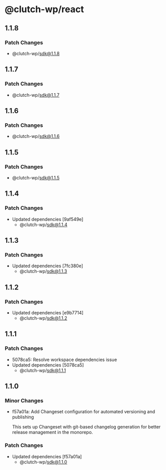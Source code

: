 # @clutch-wp/react

## 1.1.8

### Patch Changes

- @clutch-wp/sdk@1.1.8

## 1.1.7

### Patch Changes

- @clutch-wp/sdk@1.1.7

## 1.1.6

### Patch Changes

- @clutch-wp/sdk@1.1.6

## 1.1.5

### Patch Changes

- @clutch-wp/sdk@1.1.5

## 1.1.4

### Patch Changes

- Updated dependencies [9af549e]
  - @clutch-wp/sdk@1.1.4

## 1.1.3

### Patch Changes

- Updated dependencies [7fc380e]
  - @clutch-wp/sdk@1.1.3

## 1.1.2

### Patch Changes

- Updated dependencies [e9b7714]
  - @clutch-wp/sdk@1.1.2

## 1.1.1

### Patch Changes

- 5078ca5: Resolve workspace dependencies issue
- Updated dependencies [5078ca5]
  - @clutch-wp/sdk@1.1.1

## 1.1.0

### Minor Changes

- f57a01a: Add Changeset configuration for automated versioning and publishing

  This sets up Changeset with git-based changelog generation for better release management in the monorepo.

### Patch Changes

- Updated dependencies [f57a01a]
  - @clutch-wp/sdk@1.1.0
